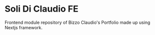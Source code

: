 # Soli Di Claudio FE

Frontend module repository of Bizzo Claudio's Portfolio made up using Nextjs framework.